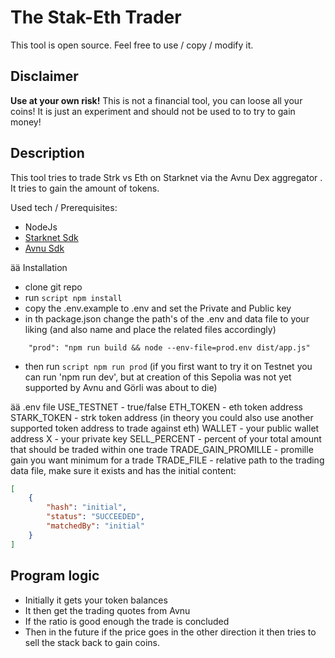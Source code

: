 # The Stak-Eth Trader

This tool is open source. Feel free to use / copy / modify it.

## Disclaimer
**Use at your own risk!**
This is not a financial tool, you can loose all your coins!
It is just an experiment and should not be used to to try to gain money!

## Description
This tool tries to trade Strk vs Eth on Starknet via the Avnu Dex aggregator . It tries to gain the amount of tokens.

Used tech / Prerequisites:
- NodeJs
- [Starknet Sdk](https://github.com/starknet-io/starknet.js)
- [Avnu Sdk](https://github.com/avnu-labs/avnu-sdk)

ää Installation
- clone git repo
- run ```script npm install```
- copy the .env.example to .env and set the Private and Public key
- in th package.json change the path's of the .env and data file to your liking (and also name and place the related files accordingly)
```script
    "prod": "npm run build && node --env-file=prod.env dist/app.js"
```
- then run ```script npm run prod``` (if you first want to try it on Testnet you can run 'npm run dev', but at creation of this Sepolia was not yet supported by Avnu and Görli was about to die)

ää .env file
USE_TESTNET - true/false
ETH_TOKEN - eth token address 
STARK_TOKEN - strk token address (in theory you could also use another supported token address to trade against eth)
WALLET - your public wallet address
X - your private key
SELL_PERCENT - percent of your total amount that should be traded within one trade 
TRADE_GAIN_PROMILLE - promille gain you want minimum for a trade
TRADE_FILE - relative path to the trading data file, make sure it exists and has the initial content:
```json
[
	{
		"hash": "initial",
		"status": "SUCCEEDED",
		"matchedBy": "initial"
	}
]
```

## Program logic

- Initially it gets your token balances
- It then get the trading quotes from Avnu
- If the ratio is good enough the trade is concluded
- Then in the future if the price goes in the other direction it then tries to sell the stack back to gain coins.
